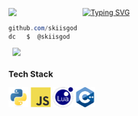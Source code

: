 [![Typing SVG](https://readme-typing-svg.herokuapp.com?font=Fira+Code&pause=1000&color=F7F7F7&center=true&width=435&lines=skiisgod+%7C%7C+p3x.7;Future+software+engineer;reverser)](https://git.io/typing-svg)
<img align="left" src="[https://upload.wikimedia.org/wikipedia/commons/thumb/3/34/Red_star.svg/220px-Red_star.svg.png]" width="147"/> 

```csharp
github.com/skiisgod
dc   $  @skiisgod
```
&zwnj; 
&zwnj; 
![](https://komarev.com/ghpvc/?username=skiisgod&color=grey)

<h3 align="left">Tech Stack</h3>
<p align="left"> 
    <img src="https://raw.githubusercontent.com/devicons/devicon/master/icons/python/python-original.svg" alt="python" width="40" height="40"/> 
    <img src="https://raw.githubusercontent.com/devicons/devicon/master/icons/javascript/javascript-original.svg" alt="javascript" width="40" height="40"/> 
      <img src="https://raw.githubusercontent.com/devicons/devicon/refs/heads/master/icons/lua/lua-original.svg" alt="javascript" width="40" height="40"/> 
 <img
     src="https://raw.githubusercontent.com/devicons/devicon/refs/heads/master/icons/cplusplus/cplusplus-original.svg" alt="javascript" width="40" height="40"/> 
</p>
